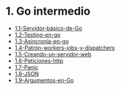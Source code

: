 # 1. Go intermedio



[comment]:STARTING_GENERATED_TOC

* [1.1-Servidor-básico-de-Go](<./content/1.1-Servidor-básico-de-Go.md>)
* [1.2-Testing-en-go](<./content/1.2-Testing-en-go.md>)
* [1.3-Asincronía-en-go](<./content/1.3-Asincronía-en-go.md>)
* [1.4-Patrón-workers-jobs-y-dispatchers](<./content/1.4-Patrón-workers-jobs-y-dispatchers.md>)
* [1.5-Creando-un-servidor-web](<./content/1.5-Creando-un-servidor-web.md>)
* [1.6-Peticiones-http](<./content/1.6-Peticiones-http.md>)
* [1.7-Panic](<./content/1.7-Panic.md>)
* [1.8-JSON](<./content/1.8-JSON.md>)
* [1.9-Argumentos-en-Go](<./content/1.9-Argumentos-en-Go.md>)

[comment]:ENDING_GENERATED_TOC